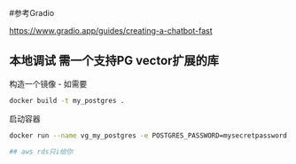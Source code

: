 #参考Gradio

https://www.gradio.app/guides/creating-a-chatbot-fast


## 本地调试 需一个支持PG vector扩展的库 

构造一个镜像 - 如需要

```bash
docker build -t my_postgres .
```

启动容器

```bash
docker run --name vg_my_postgres -e POSTGRES_PASSWORD=mysecretpassword -p 5432:5432 -d vg_postgres

## aws rds只i给你
```